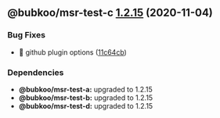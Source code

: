 ## @bubkoo/msr-test-c [1.2.15](https://github.com/bubkoo/monorepo-semantic-release/compare/monorepo-semantic-release-test-c@v1.2.14...monorepo-semantic-release-test-c@v1.2.15) (2020-11-04)


### Bug Fixes

* 🐛 github plugin options ([11c64cb](https://github.com/bubkoo/monorepo-semantic-release/commit/11c64cbc2437f69df7a8605cc4c6dc592c095ae2))





### Dependencies

* **@bubkoo/msr-test-a:** upgraded to 1.2.15
* **@bubkoo/msr-test-b:** upgraded to 1.2.15
* **@bubkoo/msr-test-d:** upgraded to 1.2.15
